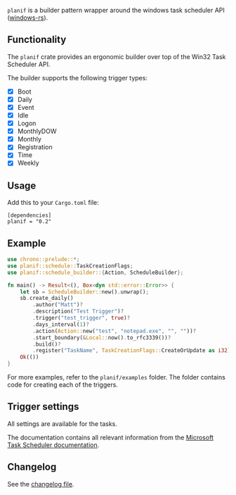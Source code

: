 `planif` is a builder pattern wrapper around the windows task scheduler API ([windows-rs](https://github.com/microsoft/windows-rs)).

## Functionality

The `planif` crate provides an ergonomic builder over top of the Win32 Task Scheduler API.

The builder supports the following trigger types:
- [x] Boot 
- [x] Daily 
- [X] Event 
- [X] Idle 
- [x] Logon 
- [X] MonthlyDOW 
- [x] Monthly 
- [X] Registration 
- [x] Time 
- [x] Weekly 

## Usage
Add this to your `Cargo.toml` file:
```
[dependencies]
planif = "0.2"
```

## Example

```rust
use chrono::prelude::*;
use planif::schedule::TaskCreationFlags;
use planif::schedule_builder::{Action, ScheduleBuilder};

fn main() -> Result<(), Box<dyn std::error::Error>> {
    let sb = ScheduleBuilder::new().unwrap();
    sb.create_daily()
        .author("Matt")?
        .description("Test Trigger")?
        .trigger("test_trigger", true)?
        .days_interval(1)?
        .action(Action::new("test", "notepad.exe", "", ""))?
        .start_boundary(&Local::now().to_rfc3339())?
        .build()?
        .register("TaskName", TaskCreationFlags::CreateOrUpdate as i32)?;
    Ok(())
}
```

For more examples, refer to the `planif/examples` folder. The folder contains code for creating each of the triggers.


## Trigger settings
All settings are available for the tasks.

The documentation contains all relevant information from the
[Microsoft Task Scheduler documentation](https://learn.microsoft.com/en-us/windows/win32/taskschd/task-scheduler-reference).

## Changelog
See the [changelog file](CHANGELOG.md).
